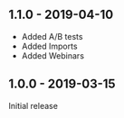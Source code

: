 ## 1.1.0 - 2019-04-10

* Added A/B tests
* Added Imports
* Added Webinars

## 1.0.0 - 2019-03-15

Initial release 